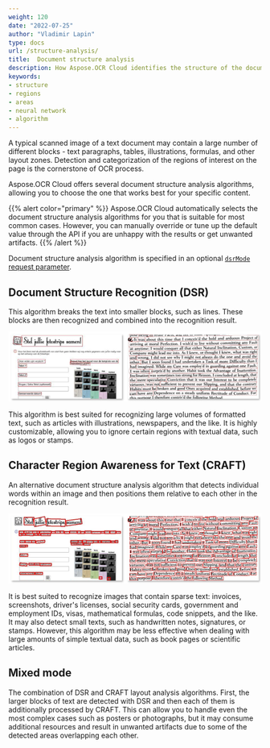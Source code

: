```yaml
---
weight: 120
date: "2022-07-25"
author: "Vladimir Lapin"
type: docs
url: /structure-analysis/
title:  Document structure analysis
description: How Aspose.OCR Cloud identifies the structure of the document and the corresponding configuration settings.
keywords:
- structure
- regions
- areas
- neural network
- algorithm
---
```


A typical scanned image of a text document may contain a large number of different blocks - text paragraphs, tables, illustrations, formulas, and other layout zones. Detection and categorization of the regions of interest on the page is the cornerstone of OCR process.

Aspose.OCR Cloud offers several document structure analysis algorithms, allowing you to choose the one that works best for your specific content.

{{% alert color="primary" %}} 
Aspose.OCR Cloud automatically selects the document structure analysis algorithms for you that is suitable for most common cases. However, you can manually override or tune up the default value through the API if you are unhappy with the results or get unwanted artifacts.
{{% /alert %}}

Document structure analysis algorithm is specified in an optional [`dsrMode` request parameter](/ocr/dsr-mode/).

## Document Structure Recognition (DSR)

This algorithm breaks the text into smaller blocks, such as lines. These blocks are then recognized and combined into the recognition result.

![Document Structure Recognition (DSR)](dsr.png)

This algorithm is best suited for recognizing large volumes of formatted text, such as articles with illustrations, newspapers, and the like. It is highly customizable, allowing you to ignore certain regions with textual data, such as logos or stamps.


## Character Region Awareness for Text (CRAFT)

An alternative document structure analysis algorithm that detects individual words within an image and then positions them relative to each other in the recognition result.

![Character Region Awareness for Text (CRAFT) algorithm](craft.png)

It is best suited to recognize images that contain sparse text: invoices, screenshots, driver's licenses, social security cards, government and employment IDs, visas, mathematical formulas, code snippets, and the like. It may also detect small texts, such as handwritten notes, signatures, or stamps. However, this algorithm may be less effective when dealing with large amounts of simple textual data, such as book pages or scientific articles.

## Mixed mode

The combination of DSR and CRAFT layout analysis algorithms. First, the larger blocks of text are detected with DSR and then each of them is additionally processed by CRAFT. This can allow you to handle even the most complex cases such as posters or photographs, but it may consume additional resources and result in unwanted artifacts due to some of the detected areas overlapping each other.
